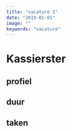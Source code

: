 ```yaml
---
title: "vacature 1"
date: "2019-01-01"
image: ""
keywords: "vacature"
---
```


# Kassierster

## profiel

## duur

## taken
